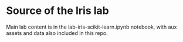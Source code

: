 # Source of the Iris lab

Main lab content is in the lab-iris-scikit-learn.ipynb notebook, with aux assets and data also included in this repo.
